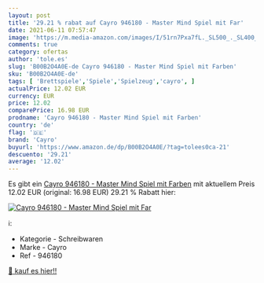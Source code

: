 ```yaml
---
layout: post
title: '29.21 % rabat auf Cayro 946180 - Master Mind Spiel mit Far'
date: 2021-06-11 07:57:47
image: 'https://m.media-amazon.com/images/I/51rn7Pxa7fL._SL500_._SL400_.jpg'
comments: true
category: ofertas
author: 'tole.es'
slug: 'B00B2O4A0E-de Cayro 946180 - Master Mind Spiel mit Farben'
sku: 'B00B2O4A0E-de'
tags: [ 'Brettspiele','Spiele','Spielzeug','cayro', ]
actualPrice: 12.02 EUR
currency: EUR
price: 12.02
comparePrice: 16.98 EUR
prodname: 'Cayro 946180 - Master Mind Spiel mit Farben'
country: 'de'
flag: '🇩🇪'
brand: 'Cayro'
buyurl: 'https://www.amazon.de/dp/B00B2O4A0E/?tag=tolees0ca-21'
descuento: '29.21'
average: '12.02'
---
```


Es gibt ein [Cayro 946180 - Master Mind Spiel mit Farben](https://www.amazon.de/dp/B00B2O4A0E/?tag=tolees0ca-21) mit aktuellem Preis 12.02 EUR (original: 16.98 EUR) 29.21 % Rabatt hier:

[![Cayro 946180 - Master Mind Spiel mit Far](https://m.media-amazon.com/images/I/51rn7Pxa7fL._SL500_._SL400_.jpg)](https://www.amazon.de/dp/B00B2O4A0E/?tag=tolees0ca-21)

ℹ️:

- Kategorie - Schreibwaren
- Marke - Cayro
- Ref - 946180

[🛒 kauf es hier!!](https://www.amazon.de/dp/B00B2O4A0E/?tag=tolees0ca-21)
